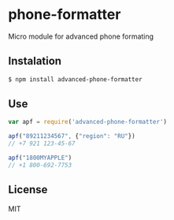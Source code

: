 # phone-formatter 

  Micro module for advanced phone formating

## Instalation

```sh
$ npm install advanced-phone-formatter
```

## Use

```js
var apf = require('advanced-phone-formatter')

apf("89211234567", {"region": "RU"})
// +7 921 123-45-67

apf("1800MYAPPLE")
// +1 800-692-7753
```

## License

  MIT